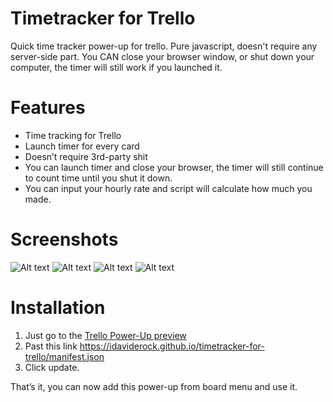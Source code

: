 # Timetracker for Trello
Quick time tracker power-up for trello. Pure javascript, doesn't require any server-side part. You CAN close your browser window, or shut down your computer, the timer will still work if you launched it.

# Features
* Time tracking for Trello
* Launch timer for every card
* Doesn’t require 3rd-party shit
* You can launch timer and close your browser, the timer will still continue to count time until you shut it down.
* You can input your hourly rate and script will calculate how much you made.

# Screenshots

![Alt text](/screenshots/1.png?raw=true "screenshot")
![Alt text](/screenshots/2.png?raw=true "screenshot")
![Alt text](/screenshots/4.png?raw=true "screenshot")
![Alt text](/screenshots/3.png?raw=true "screenshot")

# Installation

1. Just go to the [Trello Power-Up preview](https://trello.com/power-up-preview)
2. Past this link https://idaviderock.github.io/timetracker-for-trello/manifest.json
3. Click update.

That’s it, you can now add this power-up from board menu and use it.
